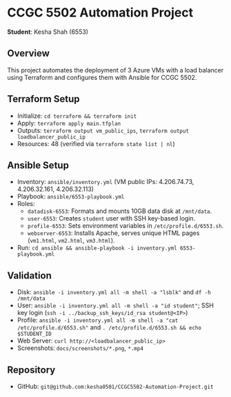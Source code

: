 # CCGC 5502 Automation Project
**Student**: Kesha Shah (6553)

## Overview
This project automates the deployment of 3 Azure VMs with a load balancer using Terraform and configures them with Ansible for CCGC 5502.

## Terraform Setup
- Initialize: `cd terraform && terraform init`
- Apply: `terraform apply main.tfplan`
- Outputs: `terraform output vm_public_ips`, `terraform output loadbalancer_public_ip`
- Resources: 48 (verified via `terraform state list | nl`)

## Ansible Setup
- Inventory: `ansible/inventory.yml` (VM public IPs: 4.206.74.73, 4.206.32.161, 4.206.32.113)
- Playbook: `ansible/6553-playbook.yml`
- Roles:
  - `datadisk-6553`: Formats and mounts 10GB data disk at `/mnt/data`.
  - `user-6553`: Creates `student` user with SSH key-based login.
  - `profile-6553`: Sets environment variables in `/etc/profile.d/6553.sh`.
  - `webserver-6553`: Installs Apache, serves unique HTML pages (`vm1.html`, `vm2.html`, `vm3.html`).
- Run: `cd ansible && ansible-playbook -i inventory.yml 6553-playbook.yml`

## Validation
- Disk: `ansible -i inventory.yml all -m shell -a "lsblk"` and `df -h /mnt/data`
- User: `ansible -i inventory.yml all -m shell -a "id student"`; SSH key login (`ssh -i ../backup_ssh_keys/id_rsa student@<IP>`)
- Profile: `ansible -i inventory.yml all -m shell -a "cat /etc/profile.d/6553.sh"` and `. /etc/profile.d/6553.sh && echo $STUDENT_ID`
- Web Server: `curl http://<loadbalancer_public_ip>`
- Screenshots: `docs/screenshots/*.png`, `*.mp4`

## Repository
- GitHub: `git@github.com:kesha0501/CCGC5502-Automation-Project.git`
